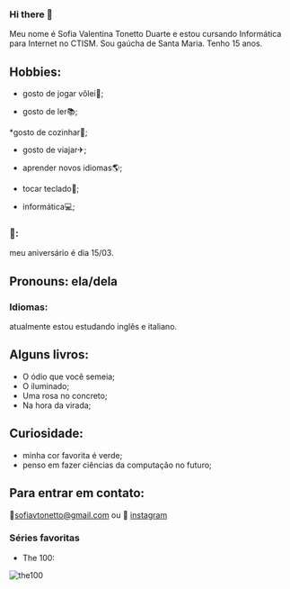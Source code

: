 ### Hi there 👋

Meu nome é Sofia Valentina Tonetto Duarte e estou cursando Informática para Internet no CTISM. Sou gaúcha de Santa Maria. Tenho 15 anos. 

## Hobbies:

* gosto de jogar vôlei🏐;

* gosto de ler📚;

*gosto de cozinhar🥣;

* gosto de viajar✈;

* aprender novos idiomas🌎;

* tocar teclado🎹;

* informática💻;

### 🎂:
 meu aniversário é dia 15/03.

## Pronouns: ela/dela

### Idiomas: 
atualmente estou estudando inglês e italiano.

## Alguns livros: 
* O ódio que você semeia; 
* O iluminado;
* Uma rosa no concreto;
* Na hora da virada;

## Curiosidade: 
* minha cor favorita é verde;
* penso em fazer ciências da computação no futuro; 

## Para entrar em contato:
📧sofiavtonetto@gmail.com 
ou 
📍 [instagram](https://www.instagram.com/sofia_vtd/)

### Séries favoritas
* The 100: 

![the100](https://minhaseriefavorita.com/wp-content/uploads/2021/09/the100season7.jpg)